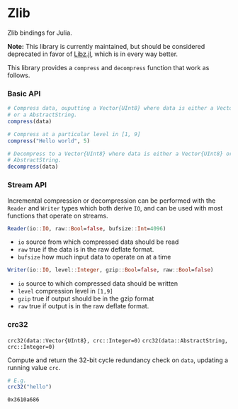 
# Zlib

Zlib bindings for Julia.

**Note:** This library is currently maintained, but should be considered
deprecated in favor of [Libz.jl](https://github.com/BioJulia/Libz.jl), which is
in every way better.

This library provides a `compress` and `decompress` function that work as
follows.

### Basic API

```julia
# Compress data, ouputting a Vector{UInt8} where data is either a Vector{UInt8}
# or a AbstractString.
compress(data)

# Compress at a particular level in [1, 9]
compress("Hello world", 5)

# Decompress to a Vector{UInt8} where data is either a Vector{UInt8} or a
# AbstractString.
decompress(data)
```

### Stream API

Incremental compression or decompression can be performed with the `Reader` and
`Writer` types which both derive `IO`, and can be used with most functions that
operate on streams.

```julia
Reader(io::IO, raw::Bool=false, bufsize::Int=4096)
```

  * `io` source from which compressed data should be read
  * `raw` true if the data is in the raw deflate format.
  * `bufsize` how much input data to operate on at a time


```julia
Writer(io::IO, level::Integer, gzip::Bool=false, raw::Bool=false)
```

  * `io` source to which compressed data should be written
  * `level` compression level in `[1,9]`
  * `gzip` true if output should be in the gzip format
  * `raw` true if output is in the raw deflate format.

### crc32

`crc32(data::Vector{UInt8}, crc::Integer=0)`
`crc32(data::AbstractString, crc::Integer=0)`

Compute and return the 32-bit cycle redundancy check on `data`, updating a
running value `crc`.

```julia
# E.g.
crc32("hello")
```
```
0x3610a686
```
